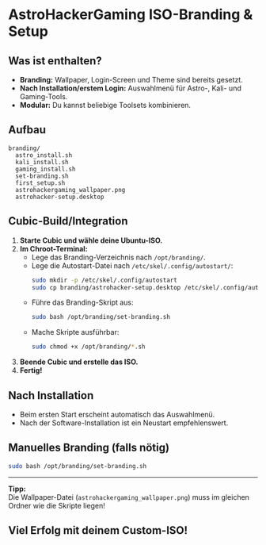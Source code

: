 # AstroHackerGaming ISO-Branding & Setup

## Was ist enthalten?

- **Branding:** Wallpaper, Login-Screen und Theme sind bereits gesetzt.
- **Nach Installation/erstem Login:** Auswahlmenü für Astro-, Kali- und Gaming-Tools.
- **Modular:** Du kannst beliebige Toolsets kombinieren.

## Aufbau

```
branding/
  astro_install.sh
  kali_install.sh
  gaming_install.sh
  set-branding.sh
  first_setup.sh
  astrohackergaming_wallpaper.png
  astrohacker-setup.desktop
```

## Cubic-Build/Integration

1. **Starte Cubic und wähle deine Ubuntu-ISO.**
2. **Im Chroot-Terminal:**
   - Lege das Branding-Verzeichnis nach `/opt/branding/`.
   - Lege die Autostart-Datei nach `/etc/skel/.config/autostart/`:
     ```bash
     sudo mkdir -p /etc/skel/.config/autostart
     sudo cp branding/astrohacker-setup.desktop /etc/skel/.config/autostart/
     ```
   - Führe das Branding-Skript aus:
     ```bash
     sudo bash /opt/branding/set-branding.sh
     ```
   - Mache Skripte ausführbar:
     ```bash
     sudo chmod +x /opt/branding/*.sh
     ```
3. **Beende Cubic und erstelle das ISO.**
4. **Fertig!**

## Nach Installation

- Beim ersten Start erscheint automatisch das Auswahlmenü.
- Nach der Software-Installation ist ein Neustart empfehlenswert.

## Manuelles Branding (falls nötig)

```bash
sudo bash /opt/branding/set-branding.sh
```

---

**Tipp:**  
Die Wallpaper-Datei (`astrohackergaming_wallpaper.png`) muss im gleichen Ordner wie die Skripte liegen!

## Viel Erfolg mit deinem Custom-ISO!